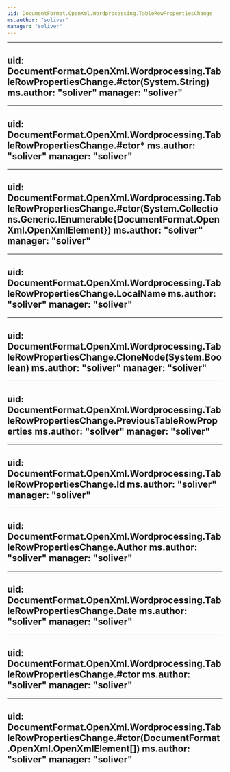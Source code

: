 ```yaml
---
uid: DocumentFormat.OpenXml.Wordprocessing.TableRowPropertiesChange
ms.author: "soliver"
manager: "soliver"
---
```


---
uid: DocumentFormat.OpenXml.Wordprocessing.TableRowPropertiesChange.#ctor(System.String)
ms.author: "soliver"
manager: "soliver"
---

---
uid: DocumentFormat.OpenXml.Wordprocessing.TableRowPropertiesChange.#ctor*
ms.author: "soliver"
manager: "soliver"
---

---
uid: DocumentFormat.OpenXml.Wordprocessing.TableRowPropertiesChange.#ctor(System.Collections.Generic.IEnumerable{DocumentFormat.OpenXml.OpenXmlElement})
ms.author: "soliver"
manager: "soliver"
---

---
uid: DocumentFormat.OpenXml.Wordprocessing.TableRowPropertiesChange.LocalName
ms.author: "soliver"
manager: "soliver"
---

---
uid: DocumentFormat.OpenXml.Wordprocessing.TableRowPropertiesChange.CloneNode(System.Boolean)
ms.author: "soliver"
manager: "soliver"
---

---
uid: DocumentFormat.OpenXml.Wordprocessing.TableRowPropertiesChange.PreviousTableRowProperties
ms.author: "soliver"
manager: "soliver"
---

---
uid: DocumentFormat.OpenXml.Wordprocessing.TableRowPropertiesChange.Id
ms.author: "soliver"
manager: "soliver"
---

---
uid: DocumentFormat.OpenXml.Wordprocessing.TableRowPropertiesChange.Author
ms.author: "soliver"
manager: "soliver"
---

---
uid: DocumentFormat.OpenXml.Wordprocessing.TableRowPropertiesChange.Date
ms.author: "soliver"
manager: "soliver"
---

---
uid: DocumentFormat.OpenXml.Wordprocessing.TableRowPropertiesChange.#ctor
ms.author: "soliver"
manager: "soliver"
---

---
uid: DocumentFormat.OpenXml.Wordprocessing.TableRowPropertiesChange.#ctor(DocumentFormat.OpenXml.OpenXmlElement[])
ms.author: "soliver"
manager: "soliver"
---
